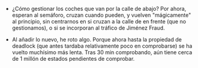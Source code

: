 
- ¿Cómo gestionar los coches que van por la calle de abajo? Por ahora, esperan al semáforo, cruzan cuando pueden, y vuelven "mágicamente" al principio, sin centrarnos en si cruzan a la calle de en frente (que no gestionamos), o si se incorporan al tráfico de Jiménez Fraud.

- Al añadir lo nuevo, he roto algo. Porque ahora hasta la propiedad de deadlock (que antes tardaba relativamente poco en comprobarse) se ha vuelto muchísimo más lenta. Tras 30 min comprobando, aún tiene cerca de 1 millón de estados pendientes de comprobar.
